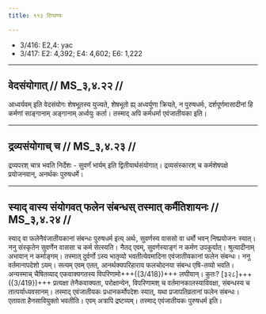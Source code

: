 ```yaml
---
title: ११३ टिप्पण्यः

---
```

- 3/416: E2,4: yac
- 3/417: E2: 4,392; E4: 4,602; E6: 1,222

____________________________________________

## वेदसंयोगात् // MS_३,४.२२ //

आध्वर्यवम् इति वेदसंयोगः शेषभूतस्य युज्यते, शेषभूतो ह्य् अध्वर्युणा क्रियते, न पुरुषधर्मः, दर्शपूर्णमासादीनां हि कर्मणां साङ्गानाम् अङ्गानाम् अर्ध्वयुः कर्ता। तस्माद् अपि कर्मधर्मा एवंजातीयका इति।


____________________________________________


## द्रव्यसंयोगाच् च // MS_३,४.२३ //

द्रव्यपरश् चात्र भवति निर्देशः - सुवर्णं भार्यम् इति द्वितीयार्थसंयोगात्। द्रव्यसंस्कारश् च कर्मशेषपक्षे प्रयोजनवान्, अनर्थकः पुरुषधर्मे।


____________________________________________


## स्याद् वास्य संयोगवत् फलेन संबन्धस् तस्मात् कर्मैतिशायनः // MS_३,४.२४ //

स्याद् वा फलेनैवंजातीयकानां संबन्धः पुरुषधर्म इत्य् अर्थः, सुवर्णस्य वाससो वा धर्मो भवन् निष्प्रयोजनः स्यात्। ननु संस्कृतेन सुवर्णेन वाससा च कर्म सेत्स्यति। नैतद् एवम्, सुवर्णस्याङ्गं न कर्मण उपकुर्यात्। श्रुत्यादीनाम् अभावान् न कर्माङ्गम्। तस्मात् दुर्वर्णो ऽस्य भातृव्यो भवतीत्येवमादिना एवंजातीयकानां फलेन संबन्धः।
ननु वर्तमानापदेशो ऽयम्। सत्यम् एवम् एतत्, आनर्थक्यपरिहाराय फलचोदनया संबन्ध एषि-तव्यो भवति। अन्यस्माच् चैषितव्याद् एकवाक्यगतस्य विपरिणामो+++({3/418})+++ लघीयान्। कुतः? [३२८]+++({3/419})+++ प्रत्यक्षा तेनैकवाक्यता, परोक्षान्येन, विपरिणामश् च वर्तमानकालस्याविवक्षा, संबन्धस्य च तात्पर्याध्यवसानम्। तस्माद् एवंजातीयकः प्रधानकर्मोपदेशः स्यात्, यथा प्रजापतिव्रतानां फलेन संबन्धः। एतावता हैनसावियुक्तो भवतीति। एवम् अत्रापि द्रष्टव्यम्। तस्माद् एवंजातीयकः पुरुषधर्म इति।
